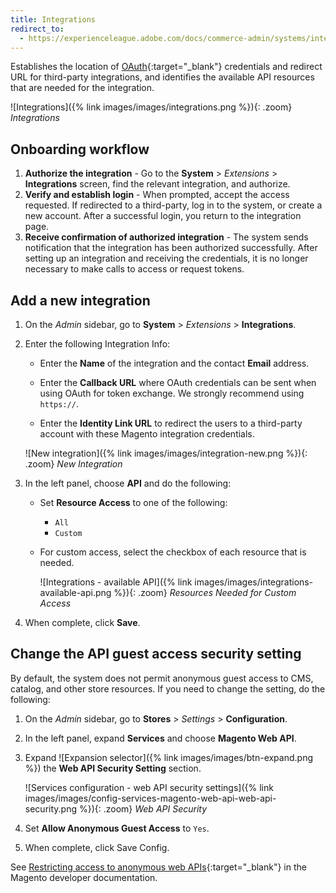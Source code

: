 ```yaml
---
title: Integrations
redirect_to:
  - https://experienceleague.adobe.com/docs/commerce-admin/systems/integrations.html
---
```


Establishes the location of [OAuth][1]{:target="_blank"} credentials and redirect URL for third-party integrations, and identifies the available API resources that are needed for the integration.

![Integrations]({% link images/images/integrations.png %}){: .zoom}
_Integrations_

## Onboarding workflow

1. **Authorize the integration** - Go to the **System** > _Extensions_ > **Integrations** screen, find the relevant integration, and authorize.
1. **Verify and establish login** - When prompted, accept the access requested. If redirected to a third-party, log in to the system, or create a new account. After a successful login, you return to the integration page.
1. **Receive confirmation of authorized integration** - The system sends notification that the integration has been authorized successfully. After setting up an integration and receiving the credentials, it is no longer necessary to make calls to access or request tokens.

## Add a new integration

1. On the _Admin_ sidebar, go to **System** > _Extensions_ > **Integrations**.

1. Enter the following Integration Info:

   - Enter the **Name** of the integration and the contact **Email** address.

   - Enter the **Callback URL** where OAuth credentials can be sent when using OAuth for token exchange. We strongly recommend using `https://`.

   - Enter the **Identity Link URL** to redirect the users to a third-party account with these Magento integration credentials.

    ![New integration]({% link images/images/integration-new.png %}){: .zoom}
    _New Integration_

1. In the left panel, choose **API** and do the following:

   - Set **Resource Access** to one of the following:

      - `All`
      - `Custom`

   - For custom access, select the checkbox of each resource that is needed.

        ![Integrations - available API]({% link images/images/integrations-available-api.png %}){: .zoom}
        _Resources Needed for Custom Access_

1. When complete, click **Save**.

## Change the API guest access security setting

By default, the system does not permit anonymous guest access to CMS, catalog, and other store resources. If you need to change the setting, do the following:

1. On the _Admin_ sidebar, go to **Stores** > _Settings_ > **Configuration**.

1. In the left panel, expand **Services** and choose **Magento Web API**.

1. Expand ![Expansion selector]({% link images/images/btn-expand.png %}) the **Web API Security Setting** section.

    ![Services configuration - web API security settings]({% link images/images/config-services-magento-web-api-web-api-security.png %}){: .zoom}
    _Web API Security_

1. Set **Allow Anonymous Guest Access** to `Yes`.

1. When complete, click <span class="btn">Save Config</span>.

See [Restricting access to anonymous web APIs][2]{:target="_blank"} in the Magento developer documentation.

[1]: https://devdocs.magento.com/guides/v2.3/get-started/authentication/gs-authentication-oauth.html
[2]: https://devdocs.magento.com/guides/v2.3/rest/anonymous-api-security.html
